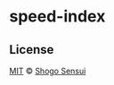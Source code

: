 # speed-index

## License

[MIT](https://1000ch.mit-license.org) © [Shogo Sensui](https://github.com/1000ch)
